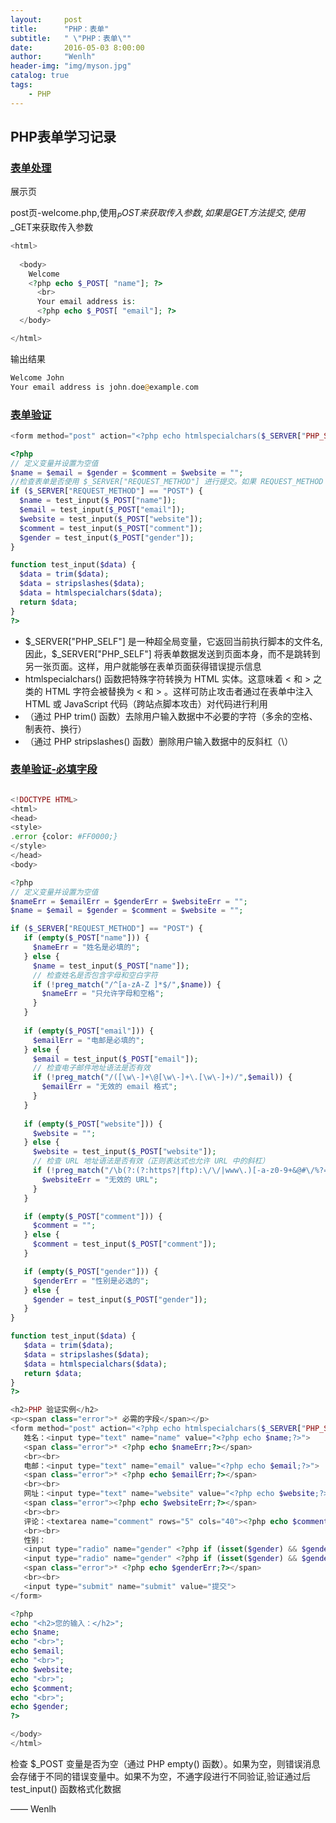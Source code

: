 ```yaml
---
layout:     post
title:      "PHP：表单"
subtitle:   " \"PHP：表单\""
date:       2016-05-03 8:00:00
author:     "Wenlh"
header-img: "img/myson.jpg"
catalog: true
tags:
    - PHP
---
```


## PHP表单学习记录  

### [表单处理](http://www.w3school.com.cn/php/php_forms.asp) 

展示页


post页-welcome.php,使用$_POST来获取传入参数,如果是GET方法提交,使用$_GET来获取传入参数

```php
<html>
  
  <body>
    Welcome
    <?php echo $_POST[ "name"]; ?>
      <br>
      Your email address is:
      <?php echo $_POST[ "email"]; ?>
  </body>

</html>
```

输出结果

```php
Welcome John
Your email address is john.doe@example.com
```

### [表单验证](http://www.w3school.com.cn/php/php_form_validation.asp)

```php
<form method="post" action="<?php echo htmlspecialchars($_SERVER["PHP_SELF"]);?>">
```

```php
<?php
// 定义变量并设置为空值
$name = $email = $gender = $comment = $website = "";
//检查表单是否使用 $_SERVER["REQUEST_METHOD"] 进行提交。如果 REQUEST_METHOD 是 POST，那么表单已被提交 - 并且应该对其进行验证。如果未提交，则跳过验证并显示一个空白表单
if ($_SERVER["REQUEST_METHOD"] == "POST") {
  $name = test_input($_POST["name"]);
  $email = test_input($_POST["email"]);
  $website = test_input($_POST["website"]);
  $comment = test_input($_POST["comment"]);
  $gender = test_input($_POST["gender"]);
}

function test_input($data) {
  $data = trim($data);
  $data = stripslashes($data);
  $data = htmlspecialchars($data);
  return $data;
}
?>
```

* $_SERVER["PHP_SELF"] 是一种超全局变量，它返回当前执行脚本的文件名,因此，$_SERVER["PHP_SELF"] 将表单数据发送到页面本身，而不是跳转到另一张页面。这样，用户就能够在表单页面获得错误提示信息
* htmlspecialchars() 函数把特殊字符转换为 HTML 实体。这意味着 < 和 > 之类的 HTML 字符会被替换为 &lt; 和 &gt; 。这样可防止攻击者通过在表单中注入 HTML 或 JavaScript 代码（跨站点脚本攻击）对代码进行利用
* （通过 PHP trim() 函数）去除用户输入数据中不必要的字符（多余的空格、制表符、换行）
* （通过 PHP stripslashes() 函数）删除用户输入数据中的反斜杠（\）

### [表单验证-必填字段](http://www.w3school.com.cn/php/php_form_required.asp) 

```php

<!DOCTYPE HTML> 
<html>
<head>
<style>
.error {color: #FF0000;}
</style>
</head>
<body> 

<?php
// 定义变量并设置为空值
$nameErr = $emailErr = $genderErr = $websiteErr = "";
$name = $email = $gender = $comment = $website = "";

if ($_SERVER["REQUEST_METHOD"] == "POST") {
   if (empty($_POST["name"])) {
     $nameErr = "姓名是必填的";
   } else {
     $name = test_input($_POST["name"]);
     // 检查姓名是否包含字母和空白字符
     if (!preg_match("/^[a-zA-Z ]*$/",$name)) {
       $nameErr = "只允许字母和空格"; 
     }
   }
   
   if (empty($_POST["email"])) {
     $emailErr = "电邮是必填的";
   } else {
     $email = test_input($_POST["email"]);
     // 检查电子邮件地址语法是否有效
     if (!preg_match("/([\w\-]+\@[\w\-]+\.[\w\-]+)/",$email)) {
       $emailErr = "无效的 email 格式"; 
     }
   }
     
   if (empty($_POST["website"])) {
     $website = "";
   } else {
     $website = test_input($_POST["website"]);
     // 检查 URL 地址语法是否有效（正则表达式也允许 URL 中的斜杠）
     if (!preg_match("/\b(?:(?:https?|ftp):\/\/|www\.)[-a-z0-9+&@#\/%?=~_|!:,.;]*[-a-z0-9+&@#\/%=~_|]/i",$website)) {
       $websiteErr = "无效的 URL"; 
     }
   }

   if (empty($_POST["comment"])) {
     $comment = "";
   } else {
     $comment = test_input($_POST["comment"]);
   }

   if (empty($_POST["gender"])) {
     $genderErr = "性别是必选的";
   } else {
     $gender = test_input($_POST["gender"]);
   }
}

function test_input($data) {
   $data = trim($data);
   $data = stripslashes($data);
   $data = htmlspecialchars($data);
   return $data;
}
?>

<h2>PHP 验证实例</h2>
<p><span class="error">* 必需的字段</span></p>
<form method="post" action="<?php echo htmlspecialchars($_SERVER["PHP_SELF"]);?>"> 
   姓名：<input type="text" name="name" value="<?php echo $name;?>">
   <span class="error">* <?php echo $nameErr;?></span>
   <br><br>
   电邮：<input type="text" name="email" value="<?php echo $email;?>">
   <span class="error">* <?php echo $emailErr;?></span>
   <br><br>
   网址：<input type="text" name="website" value="<?php echo $website;?>">
   <span class="error"><?php echo $websiteErr;?></span>
   <br><br>
   评论：<textarea name="comment" rows="5" cols="40"><?php echo $comment;?></textarea>
   <br><br>
   性别：
   <input type="radio" name="gender" <?php if (isset($gender) && $gender=="female") echo "checked";?> value="female">女性
   <input type="radio" name="gender" <?php if (isset($gender) && $gender=="male") echo "checked";?> value="male">男性
   <span class="error">* <?php echo $genderErr;?></span>
   <br><br>
   <input type="submit" name="submit" value="提交"> 
</form>

<?php
echo "<h2>您的输入：</h2>";
echo $name;
echo "<br>";
echo $email;
echo "<br>";
echo $website;
echo "<br>";
echo $comment;
echo "<br>";
echo $gender;
?>

</body>
</html>
```

检查 $_POST 变量是否为空（通过 PHP empty() 函数）。如果为空，则错误消息会存储于不同的错误变量中。如果不为空，不通字段进行不同验证,验证通过后 test_input() 函数格式化数据













—— Wenlh
